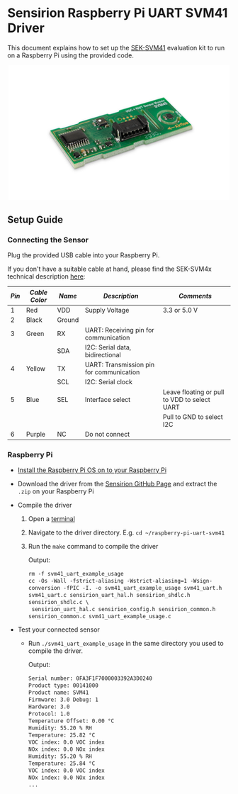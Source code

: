 # Sensirion Raspberry Pi UART SVM41 Driver

This document explains how to set up the [SEK-SVM41](https://www.sensirion.com/my-sgp-ek/) evaluation kit to run on a
Raspberry Pi using the provided code.

[<center><img src="images/SVM4x.png" width="500px"></center>](https://www.sensirion.com/my-sgp-ek/)

## Setup Guide

### Connecting the Sensor

Plug the provided USB cable into your Raspberry Pi.

If you don't have a suitable cable at hand, please find the SEK-SVM4x technical description [here](https://www.sensirion.com/my-sgp-ek):

| *Pin* | *Cable Color* | *Name* | *Description* | *Comments* |
|-------|---------------|--------|---------------|------------|
| 1     | Red           | VDD    | Supply Voltage | 3.3 or 5.0 V
| 2     | Black         | Ground |
| 3     | Green         | RX     | UART: Receiving pin for communication |
|       |               | SDA    | I2C: Serial data, bidirectional |
| 4     | Yellow        | TX     | UART: Transmission pin for communication |
|       |               | SCL    | I2C: Serial clock |
| 5     | Blue          | SEL    | Interface select | Leave floating or pull to VDD to select UART
|       |               |        |  | Pull to GND to select I2C
| 6     | Purple        | NC     | Do not connect |

### Raspberry Pi

- [Install the Raspberry Pi OS on to your Raspberry Pi](https://projects.raspberrypi.org/en/projects/raspberry-pi-setting-up)
- Download the driver from the [Sensirion GitHub Page](https://github.com/Sensirion/raspberry-pi-uart-svm41/tags)
  and extract the `.zip` on your Raspberry Pi
- Compile the driver
    1. Open a [terminal](https://www.raspberrypi.org/documentation/usage/terminal/)
    2. Navigate to the driver directory. E.g. `cd ~/raspberry-pi-uart-svm41`
    3. Run the `make` command to compile the driver

       Output:
       ```
       rm -f svm41_uart_example_usage
       cc -Os -Wall -fstrict-aliasing -Wstrict-aliasing=1 -Wsign-conversion -fPIC -I. -o svm41_uart_example_usage svm41_uart.h svm41_uart.c sensirion_uart_hal.h sensirion_shdlc.h sensirion_shdlc.c \
        sensirion_uart_hal.c sensirion_config.h sensirion_common.h sensirion_common.c svm41_uart_example_usage.c
       ```

- Test your connected sensor
    - Run `./svm41_uart_example_usage` in the same directory you used to compile the driver.

      Output:
      ```
      Serial number: 0FA3F1F7000003392A3D0240
      Product type: 00141000
      Product name: SVM41
      Firmware: 3.0 Debug: 1
      Hardware: 3.0
      Protocol: 1.0
      Temperature Offset: 0.00 °C
      Humidity: 55.20 % RH
      Temperature: 25.82 °C
      VOC index: 0.0 VOC index
      NOx index: 0.0 NOx index
      Humidity: 55.20 % RH
      Temperature: 25.84 °C
      VOC index: 0.0 VOC index
      NOx index: 0.0 NOx index
      ...
      ```
    
